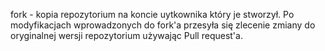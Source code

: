 fork - kopia repozytorium na koncie uytkownika który je stworzył. Po modyfikacjach wprowadzonych do fork'a przesyła się zlecenie zmiany do oryginalnej wersji repozytorium używając Pull request'a.

